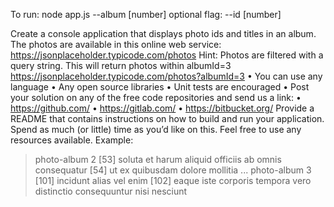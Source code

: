 To run: node app.js --album [number] 
optional flag: --id [number]





Create a console application that displays photo ids and titles in an album. The photos are available in this online web
service: https://jsonplaceholder.typicode.com/photos
Hint: Photos are filtered with a query string. This will return photos within albumId=3
https://jsonplaceholder.typicode.com/photos?albumId=3
• You can use any language
• Any open source libraries
• Unit tests are encouraged
• Post your solution on any of the free code repositories and send us a link:
• https://github.com/
• https://gitlab.com/
• https://bitbucket.org/
Provide a README that contains instructions on how to build and run your application.
Spend as much (or little) time as you’d like on this. Feel free to use any resources available.
Example:
>photo-album 2
[53] soluta et harum aliquid officiis ab omnis consequatur
[54] ut ex quibusdam dolore mollitia
...
>photo-album 3
[101] incidunt alias vel enim
[102] eaque iste corporis tempora vero distinctio consequuntur nisi nesciunt